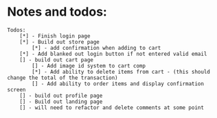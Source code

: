 # Notes and todos:
    Todos:
        [*] - Finish login page
        [*] - Build out store page
            [*] - add confirmation when adding to cart
        [*] - Add blanked out login button if not entered valid email 
        [] - build out cart page
            [] - Add image id system to cart comp
            [*] - Add ability to delete items from cart - (this should change the total of the transaction)
            [] - Add ability to order items and display confirmation screen
        [] - build out profile page
        [] - Build out landing page
        [] - will need to refactor and delete comments at some point